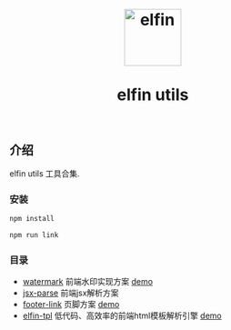 <h1 align="center">
<br>
  <a href="https://github.com/XyyF/elfin-utils"><img src="https://rengarxiao.com/XyyF/images/elfin.png" alt="elfin" width="100"></a>
  <br>
    <br>
  elfin utils
  <br><br>
</h1>

## 介绍
elfin utils 工具合集.

### 安装

```js
npm install

npm run link
```

### 目录 
- [watermark](./packages/watermark/README.md) 前端水印实现方案 [demo](https://rengarxiao.com/elfin-utils/packages/watermark/elfin-demo/background.html)
- [jsx-parse](./packages/jsx-parse/README.md) 前端jsx解析方案
- [footer-link](./packages/footer-link/README.md) 页脚方案 [demo](https://rengarxiao.com/elfin-utils/packages/footer-link/elfin-demo/absolute.html)
- [elfin-tpl](./packages/html-template/README.md) 低代码、高效率的前端html模板解析引擎 [demo](https://rengarxiao.com/elfin-utils/packages/html-template/elfin-demo/index.html)
